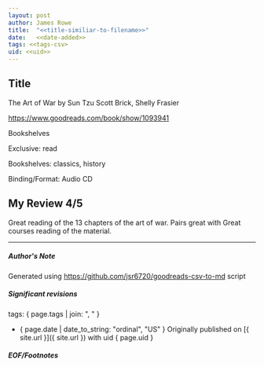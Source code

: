 ```yaml
---
layout: post
author: James Rowe
title:  "<<title-similiar-to-filename>>"
date:   <<date-added>>
tags: <<tags-csv>
uid: <<uid>>
---
```


<!-- highly dependent on how you personally use jekyll templates, and how you want this to show up -->

## Title

The Art of War by Sun Tzu
Scott Brick, Shelly Frasier 

https://www.goodreads.com/book/show/1093941

Bookshelves

Exclusive: read

Bookshelves: classics, history

Binding/Format: Audio CD

## My Review 4/5

Great reading of the 13 chapters of the art of war. Pairs great with Great courses reading of the material.

---

##### Author's Note

Generated using https://github.com/jsr6720/goodreads-csv-to-md script

##### Significant revisions

tags: { page.tags | join: ", " } <!-- todo move this somewhere -->

- { page.date | date_to_string: "ordinal", "US" } Originally published on [{ site.url }]({ site.url }) with uid { page.uid }

##### EOF/Footnotes
